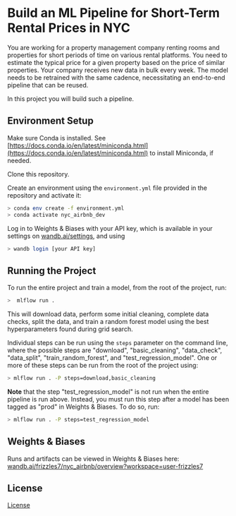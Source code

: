 # Build an ML Pipeline for Short-Term Rental Prices in NYC
You are working for a property management company renting rooms and properties for short periods of 
time on various rental platforms. You need to estimate the typical price for a given property based 
on the price of similar properties. Your company receives new data in bulk every week. The model needs 
to be retrained with the same cadence, necessitating an end-to-end pipeline that can be reused.

In this project you will build such a pipeline.

## Environment Setup

Make sure Conda is installed. See [https://docs.conda.io/en/latest/miniconda.html](https://docs.conda.io/en/latest/miniconda.html) to install Miniconda, if needed.

Clone this repository.

Create an environment using the ``environment.yml`` file provided in the repository and activate it:

```bash
> conda env create -f environment.yml
> conda activate nyc_airbnb_dev
```

Log in to Weights & Biases with your API key, which is available in your settings on [wandb.ai/settings](wandb.ai/settings), and using 

```bash
> wandb login [your API key]
```

## Running the Project

To run the entire project and train a model, from the root of the project, run:
```bash
>  mlflow run .
```

This will download data, perform some initial cleaning, complete data checks, split the data, and train a random forest model using the best hyperparameters found during grid search.

Individual steps can be run using the `steps` parameter on the command line, where the possible steps are "download", "basic_cleaning", "data_check", "data_split", "train_random_forest", and "test_regression_model".  One or more of these steps can be run from the root of the project using: 
```bash
> mlflow run . -P steps=download,basic_cleaning
```

**Note** that the step "test_regression_model" is not run when the entire pipeline is run above.  Instead, you must run this step after a model has been tagged as "prod" in Weights & Biases.  To do so, run:
```bash
> mlflow run . -P steps=test_regression_model
```

## Weights & Biases

Runs and artifacts can be viewed in Weights & Biases here:
[wandb.ai/frizzles7/nyc_airbnb/overview?workspace=user-frizzles7](wandb.ai/frizzles7/nyc_airbnb/overview?workspace=user-frizzles7)

## License

[License](LICENSE.txt)

